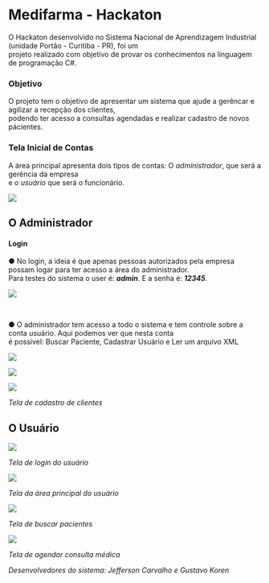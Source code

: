 <h1> Medifarma - Hackaton </h1>

<p>O Hackaton desenvolvido no Sistema Nacional de Aprendizagem Industrial (unidade Portão - Curitiba - PR), foi um</br>
projeto realizado com objetivo de provar os conhecimentos na linguagem de programação C#.</p>

<h3>Objetivo</h3>
<p>O projeto tem o objetivo de apresentar um sistema que ajude a gerêncar e agilizar a recepção dos clientes,</br>
podendo ter acesso a consultas agendadas e realizar cadastro de novos pácientes.</p>

<h3>Tela Inicial de Contas</h3>
<p>A área principal apresenta dois tipos de contas: O <em>administrador</em>, que será a gerência da empresa</br>
e o <em>usuário</em> que será o funcionário.</p>
<img src="https://raw.githubusercontent.com/myjefferson/MedifarmaMedical-Hackaton/master/Medifarma%20-%20Program/imagens/t1.png">

<h2>O Administrador</h2>
<h4>Login</h4>
<p>● No login, a ideia é que apenas pessoas autorizados pela empresa possam logar para ter acesso a área do administrador.</br>
Para testes do sistema o user é: <em><b>admin</b></em>. E a senha é: <em><b>12345</b></em>.</p>
<img src="https://raw.githubusercontent.com/myjefferson/MedifarmaMedical-Hackaton/master/Medifarma%20-%20Program/imagens/t3.png">
<p><em></em></p></br>

<p>● O administrador tem acesso a todo o sistema e tem controle sobre a conta usuário. Aqui podemos ver que nesta conta</br>
é possível: Buscar Paciente, Cadastrar Usuário e Ler um arquivo XML</p>
<img src="https://raw.githubusercontent.com/myjefferson/MedifarmaMedical-Hackaton/master/Medifarma%20-%20Program/imagens/t6.png">
<p><em></em></p>

<img src="https://raw.githubusercontent.com/myjefferson/MedifarmaMedical-Hackaton/master/Medifarma%20-%20Program/imagens/t4.png">
<p><em></em></p>

<img src="https://raw.githubusercontent.com/myjefferson/MedifarmaMedical-Hackaton/master/Medifarma%20-%20Program/imagens/t5.png">
<p><em>Tela de cadastro de clientes</em></p>

<h2>O Usuário</h2>
<img src="https://raw.githubusercontent.com/myjefferson/MedifarmaMedical-Hackaton/master/Medifarma%20-%20Program/imagens/t2.png">
<p><em>Tela de login do usuário</em></p>

<img src="https://raw.githubusercontent.com/myjefferson/MedifarmaMedical-Hackaton/master/Medifarma%20-%20Program/imagens/t7.png">
<p><em>Tela da área principal do usuário</em></p>

<img src="https://raw.githubusercontent.com/myjefferson/MedifarmaMedical-Hackaton/master/Medifarma%20-%20Program/imagens/t8.png">
<p><em>Tela de buscar pacientes</em></p>

<img src="https://raw.githubusercontent.com/myjefferson/MedifarmaMedical-Hackaton/master/Medifarma%20-%20Program/imagens/t9.png">
<p><em>Tela de agendar consulta médica</em></p>

<p><em>Desenvolvedores do sistema: Jefferson Carvalho e Gustavo Koren<em></p>
